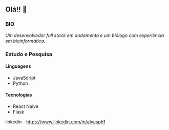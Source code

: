 ## Olá!! 👋

### BIO

*Um desenvolvedor full stack em andamento e um biólogo com experiência em bioinformática.*

### Estudo e Pesquisa

#### Linguagens

- JavaScript
- Python 

#### Tecnologias

- React Naive
- Flask

linkedin - https://www.linkedin.com/in/alvesph1
